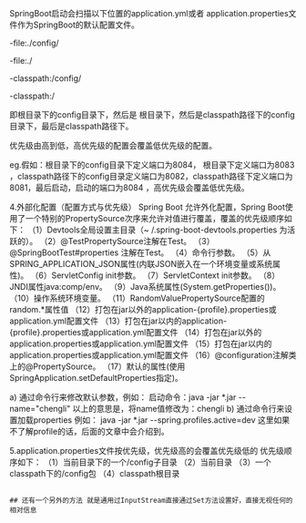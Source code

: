 SpringBoot启动会扫描以下位置的application.yml或者 application.properties文件作为SpringBoot的默认配置文件。

-file:./config/   

-file:./

-classpath:/config/

-classpath:/

即根目录下的config目录下，然后是 根目录下，然后是classpath路径下的config目录下，最后是classpath路径下。

优先级由高到低，高优先级的配置会覆盖低优先级的配置。

eg.假如：根目录下的config目录下定义端口为8084，  根目录下定义端口为8083 ，classpath路径下的config目录定义端口为8082，classpath路径下定义端口为8081，最后启动，启动的端口为8084 ，高优先级会覆盖低优先级。

4.外部化配置（配置方式与优先级）
      Spring Boot 允许外化配置，Spring Boot使用了一个特别的PropertySource次序来允许对值进行覆盖，覆盖的优先级顺序如下：
  （1）Devtools全局设置主目录（~ /.spring-boot-devtools.properties 为活跃的）。
  （2）@TestPropertySource注解在Test。
  （3）@SpringBootTest#properties 注解在Test。
  （4）命令行参数。
  （5）从SPRING_APPLICATION_JSON属性(内联JSON嵌入在一个环境变量或系统属性)。
  （6）ServletConfig init参数。
  （7）ServletContext init参数。
  （8）JNDI属性java:comp/env。
  （9）Java系统属性(System.getProperties())。
  （10）操作系统环境变量。
  （11）RandomValuePropertySource配置的random.*属性值
  （12）打包在jar以外的application-{profile}.properties或application.yml配置文件
  （13）打包在jar以内的application-{profile}.properties或application.yml配置文件
  （14）打包在jar以外的application.properties或application.yml配置文件
  （15）打包在jar以内的application.properties或application.yml配置文件
  （16）@configuration注解类上的@PropertySource。
  （17）默认的属性(使用SpringApplication.setDefaultProperties指定)。

a) 通过命令行来修改默认参数，例如：
     启动命令：java -jar *.jar --name="chengli"
     以上的意思是，将name值修改为：chengli
b) 通过命令行来设置加载properties 例如：
     java -jar *.jar --spring.profiles.active=dev
     这里如果不了解profile的话，后面的文章中会介绍到。

5.application.properties文件按优先级，优先级高的会覆盖优先级低的
   优先级顺序如下：
  （1）当前目录下的一个/config子目录
  （2）当前目录
  （3）一个classpath下的/config包
  （4）classpath根目录



```shell

## 还有一个另外的方法 就是通用过InputStream直接通过Set方法设置好，直接无视任何的相对信息

```



